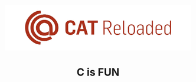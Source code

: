 <p align="center"> <img src ="https://github.com/MOHAMEDZAYEDSCU/OBSIDIAN/blob/main/Screen%20shots/CAT_LOGO_SVG%20.png"> </p> 
<h1 align="center"> C is FUN </h1>
